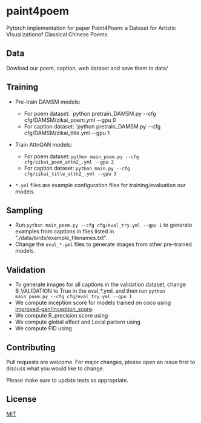 # paint4poem

Pytorch implementation for paper Paint4Poem: a Dataset for Artistic Visualizationof Classical Chinese Poems.

## Data

Dowload our poem, caption, web dataset and save them to data/



## Training

- Pre-train DAMSM models:
  - For poem dataset: `python pretrain_DAMSM.py --cfg cfg/DAMSM/zikai_poem.yml --gpu 0
  - For caption dataset: `python pretrain_DAMSM.py --cfg cfg/DAMSM/zikai_title.yml --gpu 1
 
- Train AttnGAN models:
  - For poem dataset: `python main_poem.py --cfg cfg/zikai_poem_attn2_.yml --gpu 2`
  - For caption dataset: `python main.py --cfg cfg/zikai_title_attn2_.yml --gpu 3`

- `*.yml` files are example configuration files for training/evaluation our models.

## Sampling
- Run `python main_poem.py --cfg cfg/eval_try.yml --gpu 1` to generate examples from captions in files listed in "./data/birds/example_filenames.txt".  
- Change the `eval_*.yml` files to generate images from other pre-trained models. 

## Validation
- To generate images for all captions in the validation dataset, change B_VALIDATION to True in the eval_*.yml. and then run `python main_poem.py --cfg cfg/eval_try.yml --gpu 1`
- We compute inception score for models trained on coco using [improved-gan/inception_score](https://github.com/openai/improved-gan/tree/master/inception_score).
- We compute R_precision score using 
- We compute global effect and Local partern using
- We compute FID using 


## Contributing
Pull requests are welcome. For major changes, please open an issue first to discuss what you would like to change.

Please make sure to update tests as appropriate.

## License
[MIT](https://choosealicense.com/licenses/mit/)